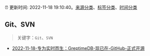 :alarm_clock: 更新时间: 2022-11-18 19:10:40。[来源分类](../README.md)、[标签分类](../TAGS.md)、[时间分类](../TIMELINE.md)

## Git、SVN


> 关键字：`Git`、`SVN`



- [2022-11-18-专为实时而生：GreptimeDB-现已在-GitHub-正式开源](https://toutiao.io/k/phsjngz) 